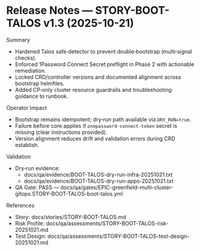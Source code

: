 # Release Notes — STORY-BOOT-TALOS v1.3 (2025-10-21)

Summary
- Hardened Talos safe‑detector to prevent double‑bootstrap (multi‑signal checks).
- Enforced 1Password Connect Secret preflight in Phase 2 with actionable remediation.
- Locked CRD/controller versions and documented alignment across bootstrap helmfiles.
- Added CP‑only cluster resource guardrails and troubleshooting guidance to runbook.

Operator Impact
- Bootstrap remains idempotent; dry‑run path available via `DRY_RUN=true`.
- Failure before core applies if `onepassword-connect-token` secret is missing (clear instructions provided).
- Version alignment reduces drift and validation errors during CRD establish.

Validation
- Dry‑run evidence: 
  - docs/qa/evidence/BOOT-TALOS-dry-run-infra-20251021.txt
  - docs/qa/evidence/BOOT-TALOS-dry-run-apps-20251021.txt
- QA Gate: PASS — docs/qa/gates/EPIC-greenfield-multi-cluster-gitops.STORY-BOOT-TALOS-boot-talos.yml

References
- Story: docs/stories/STORY-BOOT-TALOS.md
- Risk Profile: docs/qa/assessments/STORY-BOOT-TALOS-risk-20251021.md
- Test Design: docs/qa/assessments/STORY-BOOT-TALOS-test-design-20251021.md
